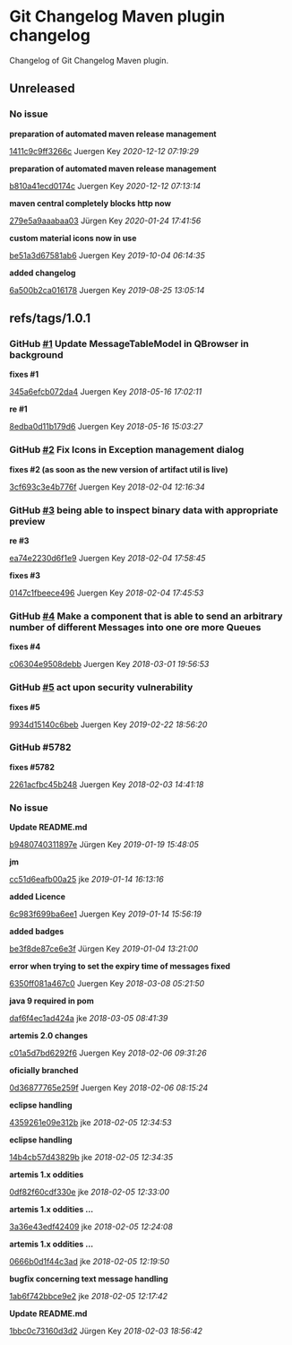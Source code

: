 # Git Changelog Maven plugin changelog

Changelog of Git Changelog Maven plugin.

## Unreleased
### No issue

**preparation of automated maven release management**


[1411c9c9ff3266c](https://github.com/elbosso/qbrowser/commit/1411c9c9ff3266c) Juergen Key *2020-12-12 07:19:29*

**preparation of automated maven release management**


[b810a41ecd0174c](https://github.com/elbosso/qbrowser/commit/b810a41ecd0174c) Juergen Key *2020-12-12 07:13:14*

**maven central completely blocks http now**


[279e5a9aaabaa03](https://github.com/elbosso/qbrowser/commit/279e5a9aaabaa03) Jürgen Key *2020-01-24 17:41:56*

**custom material icons now in use**


[be51a3d67581ab6](https://github.com/elbosso/qbrowser/commit/be51a3d67581ab6) Juergen Key *2019-10-04 06:14:35*

**added changelog**


[6a500b2ca016178](https://github.com/elbosso/qbrowser/commit/6a500b2ca016178) Juergen Key *2019-08-25 13:05:14*


## refs/tags/1.0.1
### GitHub [#1](https://github.com/elbosso/qbrowser/issues/1) Update MessageTableModel in QBrowser in background

**fixes #1**


[345a6efcb072da4](https://github.com/elbosso/qbrowser/commit/345a6efcb072da4) Juergen Key *2018-05-16 17:02:11*

**re #1**


[8edba0d11b179d6](https://github.com/elbosso/qbrowser/commit/8edba0d11b179d6) Juergen Key *2018-05-16 15:03:27*


### GitHub [#2](https://github.com/elbosso/qbrowser/issues/2) Fix Icons in Exception management dialog

**fixes #2 (as soon as the new version of artifact util is live)**


[3cf693c3e4b776f](https://github.com/elbosso/qbrowser/commit/3cf693c3e4b776f) Juergen Key *2018-02-04 12:16:34*


### GitHub [#3](https://github.com/elbosso/qbrowser/issues/3) being able to inspect binary data  with appropriate preview

**re #3**


[ea74e2230d6f1e9](https://github.com/elbosso/qbrowser/commit/ea74e2230d6f1e9) Juergen Key *2018-02-04 17:58:45*

**fixes #3**


[0147c1fbeece496](https://github.com/elbosso/qbrowser/commit/0147c1fbeece496) Juergen Key *2018-02-04 17:45:53*


### GitHub [#4](https://github.com/elbosso/qbrowser/issues/4) Make a component that is able to send an arbitrary number of different Messages into one ore more Queues

**fixes #4**


[c06304e9508debb](https://github.com/elbosso/qbrowser/commit/c06304e9508debb) Juergen Key *2018-03-01 19:56:53*


### GitHub [#5](https://github.com/elbosso/qbrowser/issues/5) act upon security vulnerability 

**fixes #5**


[9934d15140c6beb](https://github.com/elbosso/qbrowser/commit/9934d15140c6beb) Juergen Key *2019-02-22 18:56:20*


### GitHub #5782 

**fixes #5782**


[2261acfbc45b248](https://github.com/elbosso/qbrowser/commit/2261acfbc45b248) Juergen Key *2018-02-03 14:41:18*


### No issue

**Update README.md**


[b9480740311897e](https://github.com/elbosso/qbrowser/commit/b9480740311897e) Jürgen Key *2019-01-19 15:48:05*

**jm**


[cc51d6eafb00a25](https://github.com/elbosso/qbrowser/commit/cc51d6eafb00a25) jke *2019-01-14 16:13:16*

**added Licence**


[6c983f699ba6ee1](https://github.com/elbosso/qbrowser/commit/6c983f699ba6ee1) Juergen Key *2019-01-14 15:56:19*

**added badges**


[be3f8de87ce6e3f](https://github.com/elbosso/qbrowser/commit/be3f8de87ce6e3f) Jürgen Key *2019-01-04 13:21:00*

**error when trying to set the expiry time of messages fixed**


[6350ff081a467c0](https://github.com/elbosso/qbrowser/commit/6350ff081a467c0) Juergen Key *2018-03-08 05:21:50*

**java 9 required in pom**


[daf6f4ec1ad424a](https://github.com/elbosso/qbrowser/commit/daf6f4ec1ad424a) jke *2018-03-05 08:41:39*

**artemis 2.0 changes**


[c01a5d7bd6292f6](https://github.com/elbosso/qbrowser/commit/c01a5d7bd6292f6) Juergen Key *2018-02-06 09:31:26*

**oficially branched**


[0d36877765e259f](https://github.com/elbosso/qbrowser/commit/0d36877765e259f) Juergen Key *2018-02-06 08:15:24*

**eclipse handling**


[4359261e09e312b](https://github.com/elbosso/qbrowser/commit/4359261e09e312b) jke *2018-02-05 12:34:53*

**eclipse handling**


[14b4cb57d43829b](https://github.com/elbosso/qbrowser/commit/14b4cb57d43829b) jke *2018-02-05 12:34:35*

**artemis 1.x oddities**


[0df82f60cdf330e](https://github.com/elbosso/qbrowser/commit/0df82f60cdf330e) jke *2018-02-05 12:33:00*

**artemis 1.x oddities ...**


[3a36e43edf42409](https://github.com/elbosso/qbrowser/commit/3a36e43edf42409) jke *2018-02-05 12:24:08*

**artemis 1.x oddities ...**


[0666b0d1f44c3ad](https://github.com/elbosso/qbrowser/commit/0666b0d1f44c3ad) jke *2018-02-05 12:19:50*

**bugfix concerning text message handling**


[1ab6f742bbce9e2](https://github.com/elbosso/qbrowser/commit/1ab6f742bbce9e2) jke *2018-02-05 12:17:42*

**Update README.md**


[1bbc0c73160d3d2](https://github.com/elbosso/qbrowser/commit/1bbc0c73160d3d2) Jürgen Key *2018-02-03 18:56:42*


